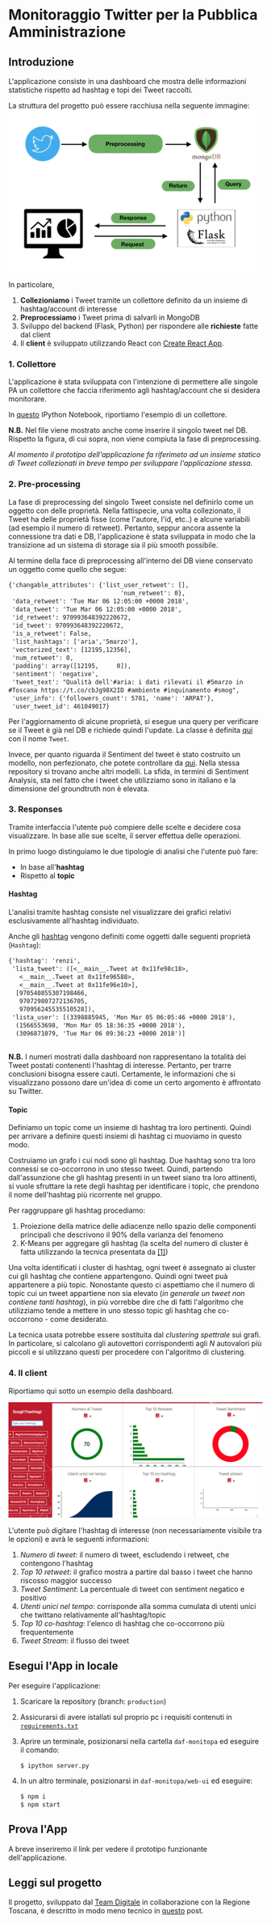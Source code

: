 # Monitoraggio Twitter per la Pubblica Amministrazione

## Introduzione
L'applicazione consiste in una dashboard che mostra delle informazioni statistiche rispetto ad hashtag e topi dei Tweet raccolti.

La struttura del progetto può essere racchiusa nella seguente immagine:
![alt text](img/sc.png "Logo Title Text 1")

In particolare, 

1. __Collezioniamo__ i Tweet tramite un collettore definito da un insieme di hashtag/account di interesse
2. __Preprocessiamo__ i Tweet prima di salvarli in MongoDB
3. Sviluppo del backend (Flask, Python) per rispondere alle __richieste__ fatte dal client
4. Il __client__ è sviluppato utilizzando React con [Create React App](https://github.com/facebook/create-react-app).

### 1. Collettore
L'applicazione è stata sviluppata con l'intenzione di permettere alle singole PA un collettore che faccia riferimento agli hashtag/account che si desidera monitorare. 

In [questo](https://github.com/CriMenghini/daf-monitopa/blob/production/streamer/Twitter%20Streaming.ipynb) IPython Notebook, riportiamo l'esempio di un collettore. 

__N.B.__ Nel file viene mostrato anche come inserire il singolo tweet nel DB. Rispetto la figura, di cui sopra, non viene compiuta la fase di preprocessing.

*Al momento il prototipo dell'applicazione fa riferimeto ad un insieme statico di Tweet collezionati in breve tempo per sviluppare l'applicazione stessa.*

### 2. Pre-processing

La fase di preprocessing del singolo Tweet consiste nel definirlo come un oggetto con delle proprietà. Nella fattispecie, una volta collezionato, il Tweet ha delle proprietà fisse (come l'autore, l'id, etc..) e alcune variabili (ad esempio il numero di retweet). Pertanto, seppur ancora assente la connessione tra dati e DB, l'applicazione è stata sviluppata in modo che la transizione ad un sistema di storage sia il più smooth possibile.

Al termine della face di preprocessing all'interno del DB viene conservato un oggetto come quello che segue:

```			        
{'changable_attributes': {'list_user_retweet': [], 
							   'num_retweet': 0},
 'data_retweet': 'Tue Mar 06 12:05:00 +0000 2018',
 'data_tweet': 'Tue Mar 06 12:05:00 +0000 2018',
 'id_retweet': 970993648392220672,
 'id_tweet': 970993648392220672,
 'is_a_retweet': False,
 'list_hashtags': ['aria','5marzo'],
 'vectorized_text': [12195,12356],
 'num_retweet': 0,
 'padding': array([12195,     0]),
 'sentiment': 'negative',
 'tweet_text': "Qualità dell'#aria: i dati rilevati il #5marzo in #Toscana https://t.co/cbJg98X2ID #ambiente #inquinamento #smog",
 'user_info': {'followers_count': 5781, 'name': 'ARPAT'},
 'user_tweet_id': 461049017}
```

Per l'aggiornamento di alcune proprietà, si esegue una query per verificare se il Tweet è già nel DB e richiede quindi l'update. La classe è definita [qui](https://github.com/CriMenghini/daf-monitopa/blob/production/src/classes.py) con il nome `Tweet`.

Invece, per quanto riguarda il Sentiment del tweet è stato costruito un modello, non perfezionato, che potete controllare da [qui](https://github.com/teamdigitale/pa-in-ascolto/blob/master/cri/notebooks/tweet_2016_preproc_and_model.ipynb). Nella stessa repository si trovano anche altri modelli. La sfida, in termini di Sentiment Analysis, sta nel fatto che i tweet che utilizziamo sono in italiano e la dimensione del groundtruth non è elevata.

### 3. Responses
Tramite interfaccia l'utente può compiere delle scelte e decidere cosa visualizzare. In base alle sue scelte, il server effettua delle operazioni. 

In primo luogo distinguiamo le due tipologie di analisi che l'utente può fare:

* In base all'__hashtag__
* Rispetto al __topic__

#### Hashtag
L'analisi tramite hashtag consiste nel visualizzare dei grafici relativi esclusivamente all'hashtag individuato.

Anche gli [hashtag](https://github.com/CriMenghini/daf-monitopa/blob/production/src/classes.py) vengono definiti come oggetti dalle seguenti proprietà (`Hashtag`):

```
{'hashtag': 'renzi',
 'lista_tweet': ([<__main__.Tweet at 0x11fe98c18>,
   <__main__.Tweet at 0x11fe96588>,
   <__main__.Tweet at 0x11fe96e10>],
  [970540855307198466,
   970729807272136705,
   970956245535510528]),
 'lista_user': [(3398885945, 'Mon Mar 05 06:05:46 +0000 2018'),
  (1566553698, 'Mon Mar 05 18:36:35 +0000 2018'),
  (3096871079, 'Tue Mar 06 09:36:23 +0000 2018')]
 
```


__N.B.__ I numeri mostrati dalla dashboard non rappresentano la totalità dei Tweet postati contenenti l'hashtag di interesse. Pertanto, per trarre conclusioni bisogna essere cauti. Certamente, le informazioni che si visualizzano possono dare un'idea di come un certo argomento è affrontato su Twitter.

#### Topic
Definiamo un topic come un insieme di hashtag tra loro pertinenti. Quindi per arrivare a definire questi insiemi di hashtag ci muoviamo in questo modo.

Costruiamo un grafo i cui nodi sono gli hashtag. Due hashtag sono tra loro connessi se co-occorrono in uno stesso tweet. Quindi, partendo dall'assunzione che gli hashtag presenti in un tweet siano tra loro attinenti, si vuole sfruttare la rete degli hashtag per identificare i topic, che prendono il nome dell'hashtag più ricorrente nel gruppo. 

Per raggruppare gli hashtag procediamo:

1. Proiezione della matrice delle adiacenze nello spazio delle componenti principali che descrivono il 90% della varianza del fenomeno
2. K-Means per aggregare gli hashtag (la scelta del numero di cluster è fatta utilizzando la tecnica presentata da [[1]](https://ieeexplore.ieee.org/document/5961514/))

Una volta identificati i cluster di hashtag, ogni tweet è assegnato ai cluster cui gli hashtag che contiene appartengono. Quindi ogni tweet puà appartenere a più topic. Nonostante questo ci aspettiamo che il numero di topic cui un tweet appartiene non sia elevato (*in generale un tweet non contiene tanti hashtag*), in più vorrebbe dire che di fatti l'algoritmo che utilizziamo tende a mettere in uno stesso topic gli hashtag che co-occorrono - come desiderato.

La tecnica usata potrebbe essere sostituita dal *clustering spettrale* sui grafi. In particolare, si calcolano gli autovettori corrispondenti agli *N* autovalori più piccoli e si utilizzano questi per procedere con l'algoritmo di clustering.

### 4. Il client
Riportiamo qui sotto un esempio della dashboard.

![alt text](img/dashboard.png)

L'utente può digitare l'hashtag di interesse (non necessariamente visibile tra le opzioni) e avrà le seguenti informazioni:

1. *Numero di tweet*: il numero di tweet, escludendo i retweet, che contengono l'hashtag
2. *Top 10 retweet*: il grafico mostra a partire dal basso i tweet che hanno riscosso maggior successo
3. *Tweet Sentiment*: La percentuale di tweet con sentiment negatico e positivo
4. *Utenti unici nel tempo*: corrisponde alla somma cumulata di utenti unici che twittano relativamente all'hashtag/topic
5. *Top 10 co-hashtag*: l'elenco di hashtag che co-occorrono più frequentemente
6. *Tweet Stream*: il flusso dei tweet

## Esegui l'App in locale

Per eseguire l'applicazione:

1. Scaricare la repository (branch: `production`)
2. Assicurarsi di avere istallati sul proprio pc i requisiti contenuti in [`requirements.txt`](https://github.com/CriMenghini/daf-monitopa/blob/master/requirements.txt)
3. Aprire un terminale, posizionarsi nella cartella `daf-monitopa` ed eseguire il comando:
	
	```
	$ ipython server.py
	```
4. In un altro terminale, posizionarsi in `daf-monitopa/web-ui` ed eseguire:

	```
	$ npm i
	$ npm start
	```

## Prova l'App

A breve inseriremo il link per vedere il prototipo funzionante dell'applicazione.

## Leggi sul progetto

Il progetto, sviluppato dal [Team Digitale](https://teamdigitale.governo.it/) in collaborazione con la Regione Toscana, è descritto in modo meno tecnico in [questo](https://dataportal-private.daf.teamdigitale.it/#/userstory/list/6095a70d-61f8-4618-a42f-c9ccf1fd02f1) post.